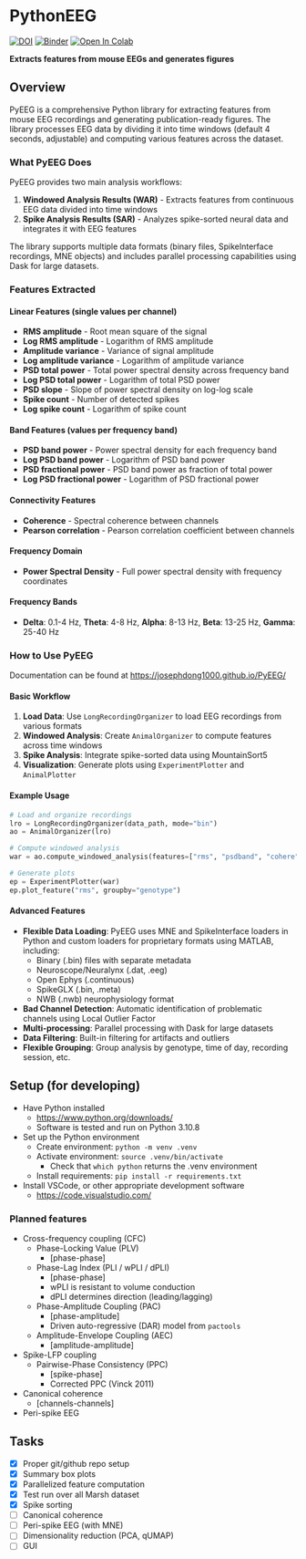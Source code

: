 # PythonEEG

[![DOI](https://zenodo.org/badge/DOI/10.5281/zenodo.15780751.svg)](https://doi.org/10.5281/zenodo.15780751)
[![Binder](https://mybinder.org/badge_logo.svg)](https://mybinder.org/v2/gh/josephdong1000/PyEEG/HEAD) 
[![Open In Colab](https://colab.research.google.com/assets/colab-badge.svg)](https://colab.research.google.com/github/josephdong1000/PyEEG/)

**Extracts features from mouse EEGs and generates figures**

## Overview

PyEEG is a comprehensive Python library for extracting features from mouse EEG recordings and generating publication-ready figures. The library processes EEG data by dividing it into time windows (default 4 seconds, adjustable) and computing various features across the dataset.

### What PyEEG Does

PyEEG provides two main analysis workflows:

1. **Windowed Analysis Results (WAR)** - Extracts features from continuous EEG data divided into time windows
2. **Spike Analysis Results (SAR)** - Analyzes spike-sorted neural data and integrates it with EEG features

The library supports multiple data formats (binary files, SpikeInterface recordings, MNE objects) and includes parallel processing capabilities using Dask for large datasets.

### Features Extracted

#### Linear Features (single values per channel)
- **RMS amplitude** - Root mean square of the signal
- **Log RMS amplitude** - Logarithm of RMS amplitude  
- **Amplitude variance** - Variance of signal amplitude
- **Log amplitude variance** - Logarithm of amplitude variance
- **PSD total power** - Total power spectral density across frequency band
- **Log PSD total power** - Logarithm of total PSD power
- **PSD slope** - Slope of power spectral density on log-log scale
- **Spike count** - Number of detected spikes
- **Log spike count** - Logarithm of spike count

#### Band Features (values per frequency band)
- **PSD band power** - Power spectral density for each frequency band
- **Log PSD band power** - Logarithm of PSD band power
- **PSD fractional power** - PSD band power as fraction of total power
- **Log PSD fractional power** - Logarithm of PSD fractional power

#### Connectivity Features
- **Coherence** - Spectral coherence between channels
- **Pearson correlation** - Pearson correlation coefficient between channels

#### Frequency Domain
- **Power Spectral Density** - Full power spectral density with frequency coordinates

#### Frequency Bands
- **Delta**: 0.1-4 Hz, **Theta**: 4-8 Hz, **Alpha**: 8-13 Hz, **Beta**: 13-25 Hz, **Gamma**: 25-40 Hz

### How to Use PyEEG

Documentation can be found at https://josephdong1000.github.io/PyEEG/

#### Basic Workflow
1. **Load Data**: Use `LongRecordingOrganizer` to load EEG recordings from various formats
2. **Windowed Analysis**: Create `AnimalOrganizer` to compute features across time windows
3. **Spike Analysis**: Integrate spike-sorted data using MountainSort5
4. **Visualization**: Generate plots using `ExperimentPlotter` and `AnimalPlotter`

#### Example Usage
```python
# Load and organize recordings
lro = LongRecordingOrganizer(data_path, mode="bin")
ao = AnimalOrganizer(lro)

# Compute windowed analysis
war = ao.compute_windowed_analysis(features=["rms", "psdband", "cohere"])

# Generate plots
ep = ExperimentPlotter(war)
ep.plot_feature("rms", groupby="genotype")
```

#### Advanced Features
- **Flexible Data Loading**: PyEEG uses MNE and SpikeInterface loaders in Python and custom loaders for proprietary formats using MATLAB, including:
  - Binary (.bin) files with separate metadata
  - Neuroscope/Neuralynx (.dat, .eeg)
  - Open Ephys (.continuous)
  - SpikeGLX (.bin, .meta)
  - NWB (.nwb) neurophysiology format
- **Bad Channel Detection**: Automatic identification of problematic channels using Local Outlier Factor
- **Multi-processing**: Parallel processing with Dask for large datasets
- **Data Filtering**: Built-in filtering for artifacts and outliers
- **Flexible Grouping**: Group analysis by genotype, time of day, recording session, etc.

## Setup (for developing)

<!-- - Install Microsoft Visual C++ 14.0 or greater (to get SpikeInterface to work)
  - https://visualstudio.microsoft.com/visual-cpp-build-tools/
  - Minimal install required, Visual Studio Build Tools 2022 should be sufficient -->
- Have Python installed
  - https://www.python.org/downloads/
  - Software is tested and run on Python 3.10.8
- Set up the Python environment
  - Create environment: `python -m venv .venv`
  - Activate environment: `source .venv/bin/activate`
    - Check that `which python` returns the .venv environment
  - Install requirements: `pip install -r requirements.txt`
- Install VSCode, or other appropriate development software
  - https://code.visualstudio.com/

### Planned features
- Cross-frequency coupling (CFC)
  - Phase-Locking Value (PLV)
    - [phase-phase]
  - Phase-Lag Index (PLI / wPLI / dPLI)
    - [phase-phase]
    - wPLI is resistant to volume conduction
    - dPLI determines direction (leading/lagging)
  - Phase-Amplitude Coupling (PAC)
    - [phase-amplitude]
    - Driven auto-regressive (DAR) model from `pactools`
  - Amplitude-Envelope Coupling (AEC)
    - [amplitude-amplitude]
- Spike-LFP coupling
  <!-- - **Caveat**: is this legitimate for population spiking?
    - I only see papers for single unit spiking
    - Maybe useful for examining interictal cortical discharges -->
  - Pairwise-Phase Consistency (PPC)
    - [spike-phase]
    - Corrected PPC (Vinck 2011)
- Canonical coherence
  - [channels-channels]
- Peri-spike EEG

## Tasks

- [x] Proper git/github repo setup
- [x] Summary box plots
- [x] Parallelized feature computation
- [x] Test run over all Marsh dataset
- [x] Spike sorting
- [ ] Canonical coherence
- [ ] Peri-spike EEG (with MNE)
- [ ] Dimensionality reduction (PCA, qUMAP)
- [ ] GUI
